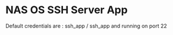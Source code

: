 NAS OS SSH Server App
=====================

Default credentials are : ssh_app / ssh_app and running on port 22